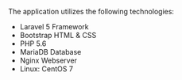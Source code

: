 The application utilizes the following technologies:
  - Laravel 5 Framework
  - Bootstrap HTML & CSS
  - PHP 5.6
  - MariaDB Database
  - Nginx Webserver
  - Linux: CentOS 7

